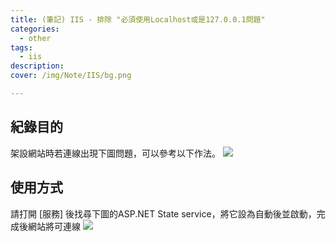 ```yaml
---
title: (筆記) IIS - 排除 "必須使用Localhost或是127.0.0.1問題"
categories: 
  - other
tags: 
  - iis
description:
cover: /img/Note/IIS/bg.png

---
```



## 紀錄目的
架設網站時若連線出現下圖問題，可以參考以下作法。
![](/img/Note/IIS/bg.png)


## 使用方式
請打開 [服務] 後找尋下圖的ASP.NET State service，將它設為自動後並啟動，完成後網站將可連線
![](/img/Note/IIS/01.png)

